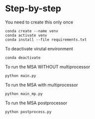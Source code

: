 # Step-by-step
You need to create this only once
```shell
conda create --name venv
conda activate venv
conda install --file requirements.txt
```

To deactivate virutal environment
```shell
conda deactivate
```

To run the MSA WITHOUT multiprocessor
```shell
python main.py
```

To run the MSA with multiprocessor
```shell
python main_mp.py
```

To run the MSA postprocessor
```shell
python postprocess.py
```
